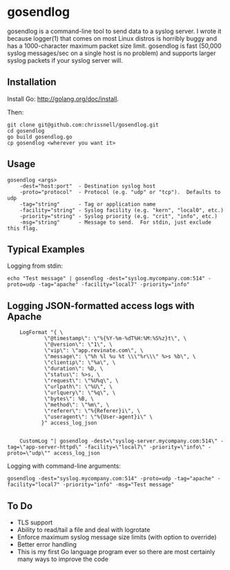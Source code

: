 gosendlog
=======

gosendlog is a command-line tool to send data to a syslog server.  I wrote it because logger(1) that comes on most Linux distros is horribly buggy and has a 1000-character maximum packet size limit.  gosendlog is fast (50,000 syslog messages/sec on a single host is no problem) and supports larger syslog packets if your syslog server will.

Installation
------------
Install Go: http://golang.org/doc/install.

Then:
```
git clone git@github.com:chrissnell/gosendlog.git
cd gosendlog
go build gosendlog.go
cp gosendlog <wherever you want it>
```



Usage
-----
```
gosendlog <args>
    -dest="host:port"  - Destination syslog host
    -proto="protocol"  - Protocol (e.g. "udp" or "tcp").  Defaults to udp
    -tag="string"      - Tag or application name
    -facility="string" - Syslog facility (e.g. "kern", "local0", etc.)
    -priority="string" - Syslog priority (e.g. "crit", "info", etc.)
    -msg="string"      - Message to send.  For stdin, just exclude this flag.
```
 
Typical Examples
----------------

Logging from stdin: 
```
echo "Test message" | gosendlog -dest="syslog.mycompany.com:514" -proto=udp -tag="apache" -facility="local7" -priority="info"
```

Logging JSON-formatted access logs with Apache
----------------------------------------------
```
    LogFormat "{ \
            \"@timestamp\": \"%{%Y-%m-%dT%H:%M:%S%z}t\", \
            \"@version\": \"1\", \
            \"vip\": \"app.revinate.com\", \
            \"message\": \"%h %l %u %t \\\"%r\\\" %>s %b\", \
            \"clientip\": \"%a\", \
            \"duration\": %D, \
            \"status\": %>s, \
            \"request\": \"%U%q\", \
            \"urlpath\": \"%U\", \
            \"urlquery\": \"%q\", \
            \"bytes\": %B, \
            \"method\": \"%m\", \
            \"referer\": \"%{Referer}i\", \
            \"useragent\": \"%{User-agent}i\" \
           }" access_log_json


    CustomLog "| gosendlog -dest=\"syslog-server.mycompany.com:514\" -tag=\"app-server-httpd\" -facility=\"local7\" -priority=\"info\" -proto=\"udp\"" access_log_json
```

Logging with command-line arguments:
```
gosendlog -dest="syslog.mycompany.com:514" -proto=udp -tag="apache" -facility="local7" -priority="info" -msg="Test message"
```
 
To Do
-----
* TLS support
* Ability to read/tail a file and deal with logrotate
* Enforce maximum syslog message size limits (with option to override)
* Better error handling
* This is my first Go language program ever so there are most certainly many ways to improve the code
